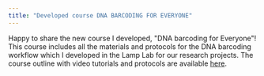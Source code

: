 ```yaml
---
title: "Developed course DNA BARCODING FOR EVERYONE"
---
```


Happy to share the new course I developed, "DNA barcoding for Everyone"! This course includes all the materials and protocols for the DNA barcoding workflow which I developed in the Lamp Lab for our research projects. <!--more-->
The course outline with video tutorials and protocols are available [here](http://alinaavanesyan.com/courses/dna-barcoding).
